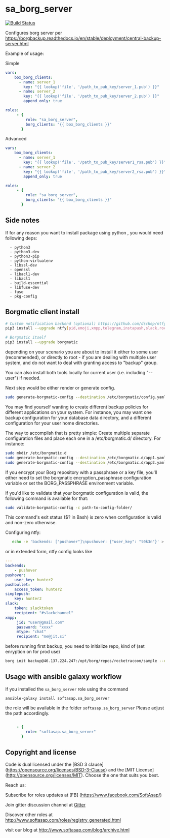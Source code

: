 sa_borg_server
==============

[![Build Status](https://travis-ci.com/softasap/sa_borg_server.svg?branch=master)](https://travis-ci.com/softasap/sa_borg_server)

Configures borg server per https://borgbackup.readthedocs.io/en/stable/deployment/central-backup-server.html

Example of usage:

Simple

```YAML
vars:
    box_borg_clients:
      - name: server_1
        key: "{{ lookup('file', '/path_to_pub_key/server_1.pub') }}"
      - name: server_2
        key: "{{ lookup('file', '/path_to_pub_key/server_2.pub') }}"
        append_only: true

roles:
     - {
         role: "sa_borg_server",
         borg_clients: "{{ box_borg_clients }}"
       }
```

Advanced

```YAML
vars:
    box_borg_clients:
      - name: server_1
        key: "{{ lookup('file', '/path_to_pub_key/server1_rsa.pub') }}"
      - name: server_2
        key: "{{ lookup('file', '/path_to_pub_key/server2_rsa.pub') }}"
        append_only: true

roles:
     - {
         role: "sa_borg_server",
         borg_clients: "{{ box_borg_clients }}"
       }
```

Side notes
----------

If for any reason you want to install package using python , you would need following deps:

```
  - python3
  - python3-dev
  - python3-pip
  - python-virtualenv
  - libssl-dev
  - openssl
  - libacl1-dev
  - libacl1
  - build-essential
  - libfuse-dev
  - fuse
  - pkg-config
```

Borgmatic client install
------------------------

```sh
# Custom notification backend (optional) https://github.com/dschep/ntfy
pip3 install --upgrade ntfy[pid,emoji,xmpp,telegram,instapush,slack,rocketchat]

# Borgmatic itself
pip3 install --upgrade borgmatic
```

depending on your scenario you are about to install it either to some user (recommended),
or directly to root - if you are dealing with multiple user system, and do not want to deal
with granting access to "backup" group.

You can also install both tools locally for current user (i.e. including "--user") if needed.

Next step would be either render or generate config.

```sh
sudo generate-borgmatic-config --destination /etc/borgmatic/config.yaml
```

You may find yourself wanting to create different backup policies for different 
applications on your system. For instance, you may want one backup configuration 
for your database data directory, and a different configuration for your user 
home directories.

The way to accomplish that is pretty simple: Create multiple separate configuration
files and place each one in a /etc/borgmatic.d/ directory. For instance:

```sh
sudo mkdir /etc/borgmatic.d
sudo generate-borgmatic-config --destination /etc/borgmatic.d/app1.yaml
sudo generate-borgmatic-config --destination /etc/borgmatic.d/app2.yaml
```

If you encrypt your Borg repository with a passphrase or a key file, you'll either 
need to set the borgmatic encryption_passphrase configuration variable or set 
the BORG_PASSPHRASE environment variable.

If you'd like to validate that your borgmatic configuration is valid, the 
following command is available for that:

```sh
sudo validate-borgmatic-config -c path-to-config-folder/
```
This command's exit status ($? in Bash) is zero when configuration is valid and 
non-zero otherwise.

Configuring ntfy:

```sh
   echo -e 'backends: ["pushover"]\npushover: {"user_key": "t0k3n"}' > ~/.ntfy.yml
```

or in extended form, ntfy config looks like

```yaml
---
backends:
    - pushover
pushover:
    user_key: hunter2
pushbullet:
    access_token: hunter2
simplepush:
    key: hunter2
slack:
    token: slacktoken
    recipient: "#slackchannel"
xmpp:
     jid: "user@gmail.com"
     password: "xxxx"
     mtype: "chat"
     recipient: "me@jit.si"
```

before running first backup, you need to initialize repo, kind of
(set enryption on for prod use)
```sh
borg init backup@46.137.224.247:/opt/borg/repos/rocketracoon/sample --encryption none
```

Usage with ansible galaxy workflow
----------------------------------

If you installed the `sa_borg_server` role using the command


`
   ansible-galaxy install softasap.sa_borg_server
`

the role will be available in the folder `softasap.sa_borg_server`
Please adjust the path accordingly.

```YAML

     - {
         role: "softasap.sa_borg_server"
       }

```




Copyright and license
---------------------

Code is dual licensed under the [BSD 3 clause] (https://opensource.org/licenses/BSD-3-Clause) and the [MIT License] (http://opensource.org/licenses/MIT). Choose the one that suits you best.

Reach us:

Subscribe for roles updates at [FB] (https://www.facebook.com/SoftAsap/)

Join gitter discussion channel at [Gitter](https://gitter.im/softasap)

Discover other roles at  http://www.softasap.com/roles/registry_generated.html

visit our blog at http://www.softasap.com/blog/archive.html 
